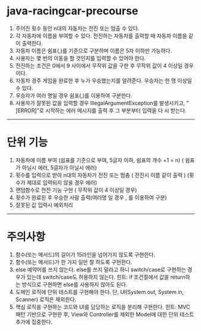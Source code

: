 # java-racingcar-precourse
1. 주어진 횟수 동안 n대의 자동차는 전진 또는 멈출 수 있다.
2. 각 자동차에 이름을 부여할 수 있다. 전진하는 자동차를 출력할 때 자동차 이름을 같이 출력한다.
3. 자동차 이름은 쉼표(,)를 기준으로 구분하며 이름은 5자 이하만 가능하다.
4. 사용자는 몇 번의 이동을 할 것인지를 입력할 수 있어야 한다.
5. 전진하는 조건은 0에서 9 사이에서 무작위 값을 구한 후 무작위 값이 4 이상일 경우이다.
6. 자동차 경주 게임을 완료한 후 누가 우승했는지를 알려준다. 우승자는 한 명 이상일 수 있다.
7. 우승자가 여러 명일 경우 쉼표(,)를 이용하여 구분한다.
8. 사용자가 잘못된 값을 입력할 경우 IllegalArgumentException를 발생시키고, "[ERROR]"로 시작하는 에러 메시지를 출력 후 그 부분부터 입력을 다
시 받는다.

--------------------
# 단위 기능
1. 자동차에 이름 부여 (쉽표를 기준으로 부여, 5글자 이하, 쉼표의 개수 +1 = n)  ( 쉼표가 아닐시 에러, 5글자가 아닐시 에러) 
2. 횟수를 입력으로 받아 n대의 자동차가 전진 또는 멈춤 ( 전진시 이름 같이 출력 )  (횟수가 제대로 입력되지 않을 경우 에러)
3. 랜덤함수로 전진 기능 구현 ( 무작위 값이 4 이상일 경우)
4. 횟수가 완료된 후 우승한 사람 출력(여러명 일 경우 , 를 이용하여 구분)
5. 잘못된 값 입력시 예외처리 

-----------
# 주의사항
1. 함수(또는 메서드)의 길이가 15라인을 넘어가지 않도록 구현한다.
2. 함수(또는 메서드)가 한 가지 일만 잘 하도록 구현한다.
3. else 예약어를 쓰지 않는다.
   else를 쓰지 말라고 하니 switch/case로 구현하는 경우가 있는데 switch/case도 허용하지 않는다.
   힌트: if 조건절에서 값을 return하는 방식으로 구현하면 else를 사용하지 않아도 된다.
4. 도메인 로직에 단위 테스트를 구현해야 한다. 단, UI(System.out, System.in, Scanner) 로직은 제외한다. 
5. 핵심 로직을 구현하는 코드와 UI를 담당하는 로직을 분리해 구현한다.
   힌트: MVC 패턴 기반으로 구현한 후, View와 Controller를 제외한 Model에 대한 단위 테스트 추가에 집중한다.